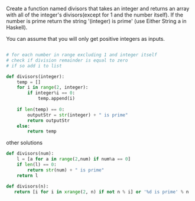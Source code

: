 Create a function named divisors that takes an integer and returns an array with all of the integer's divisors(except for 1 and the number itself). If the number is prime return the string '(integer) is prime' (use Either String a in Haskell).

You can assume that you will only get positive integers as inputs.
```py

# for each number in range excluding 1 and integer itself
# check if division remainder is equal to zero
# if so add i to list

def divisors(integer):
    temp = []
    for i in range(2, integer):
        if integer%i == 0:
            temp.append(i)
    
    if len(temp) == 0:
        outputStr = str(integer) + " is prime" 
        return outputStr
    else:
    	return temp
```  

other solutions
```py
def divisors(num):
    l = [a for a in range(2,num) if num%a == 0]
    if len(l) == 0:
        return str(num) + " is prime"
    return l
 ``` 
 ```py
 def divisors(n):
    return [i for i in xrange(2, n) if not n % i] or '%d is prime' % n
```
